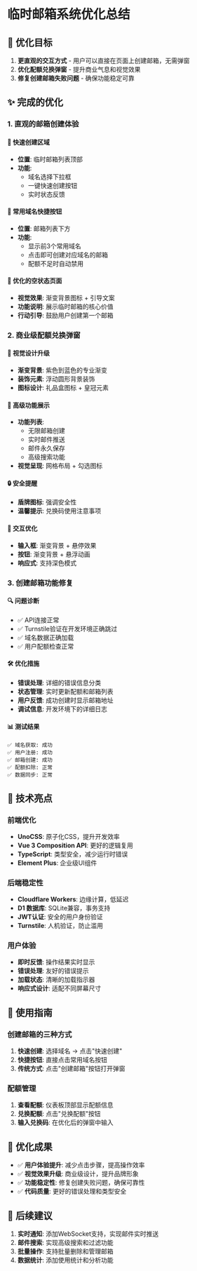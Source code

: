 # 临时邮箱系统优化总结

## 🎯 优化目标
1. **更直观的交互方式** - 用户可以直接在页面上创建邮箱，无需弹窗
2. **优化配额兑换弹窗** - 提升商业气息和视觉效果
3. **修复创建邮箱失败问题** - 确保功能稳定可靠

## ✨ 完成的优化

### 1. 直观的邮箱创建体验

#### 🔧 快速创建区域
- **位置**: 临时邮箱列表顶部
- **功能**: 
  - 域名选择下拉框
  - 一键快速创建按钮
  - 实时状态反馈

#### 🎯 常用域名快捷按钮
- **位置**: 邮箱列表下方
- **功能**: 
  - 显示前3个常用域名
  - 点击即可创建对应域名的邮箱
  - 配额不足时自动禁用

#### 🎨 优化的空状态页面
- **视觉效果**: 渐变背景图标 + 引导文案
- **功能说明**: 展示临时邮箱的核心价值
- **行动引导**: 鼓励用户创建第一个邮箱

### 2. 商业级配额兑换弹窗

#### 🎨 视觉设计升级
- **渐变背景**: 紫色到蓝色的专业渐变
- **装饰元素**: 浮动圆形背景装饰
- **图标设计**: 礼品盒图标 + 皇冠元素

#### 💎 高级功能展示
- **功能列表**: 
  - 无限邮箱创建
  - 实时邮件推送
  - 邮件永久保存
  - 高级搜索功能
- **视觉呈现**: 网格布局 + 勾选图标

#### 🔒 安全提醒
- **盾牌图标**: 强调安全性
- **温馨提示**: 兑换码使用注意事项

#### 🎯 交互优化
- **输入框**: 渐变背景 + 悬停效果
- **按钮**: 渐变背景 + 悬浮动画
- **响应式**: 支持深色模式

### 3. 创建邮箱功能修复

#### 🔍 问题诊断
- ✅ API连接正常
- ✅ Turnstile验证在开发环境正确跳过
- ✅ 域名数据正确加载
- ✅ 用户配额检查正常

#### 🛠️ 优化措施
- **错误处理**: 详细的错误信息分类
- **状态管理**: 实时更新配额和邮箱列表
- **用户反馈**: 成功创建时显示邮箱地址
- **调试信息**: 开发环境下的详细日志

#### 📊 测试结果
```
✅ 域名获取: 成功
✅ 用户注册: 成功  
✅ 邮箱创建: 成功
✅ 配额扣除: 正常
✅ 数据同步: 正常
```

## 🚀 技术亮点

### 前端优化
- **UnoCSS**: 原子化CSS，提升开发效率
- **Vue 3 Composition API**: 更好的逻辑复用
- **TypeScript**: 类型安全，减少运行时错误
- **Element Plus**: 企业级UI组件

### 后端稳定性
- **Cloudflare Workers**: 边缘计算，低延迟
- **D1 数据库**: SQLite兼容，事务支持
- **JWT认证**: 安全的用户身份验证
- **Turnstile**: 人机验证，防止滥用

### 用户体验
- **即时反馈**: 操作结果实时显示
- **错误处理**: 友好的错误提示
- **加载状态**: 清晰的加载指示器
- **响应式设计**: 适配不同屏幕尺寸

## 📱 使用指南

### 创建邮箱的三种方式
1. **快速创建**: 选择域名 → 点击"快速创建"
2. **快捷按钮**: 直接点击常用域名按钮
3. **传统方式**: 点击"创建邮箱"按钮打开弹窗

### 配额管理
1. **查看配额**: 仪表板顶部显示配额信息
2. **兑换配额**: 点击"兑换配额"按钮
3. **输入兑换码**: 在优化后的弹窗中输入

## 🎉 优化成果

- ✅ **用户体验提升**: 减少点击步骤，提高操作效率
- ✅ **视觉效果升级**: 商业级设计，提升品牌形象
- ✅ **功能稳定性**: 修复创建失败问题，确保可靠性
- ✅ **代码质量**: 更好的错误处理和类型安全

## 🔮 后续建议

1. **实时通知**: 添加WebSocket支持，实现邮件实时推送
2. **邮件搜索**: 实现高级搜索和过滤功能
3. **批量操作**: 支持批量删除和管理邮箱
4. **数据统计**: 添加使用统计和分析功能
